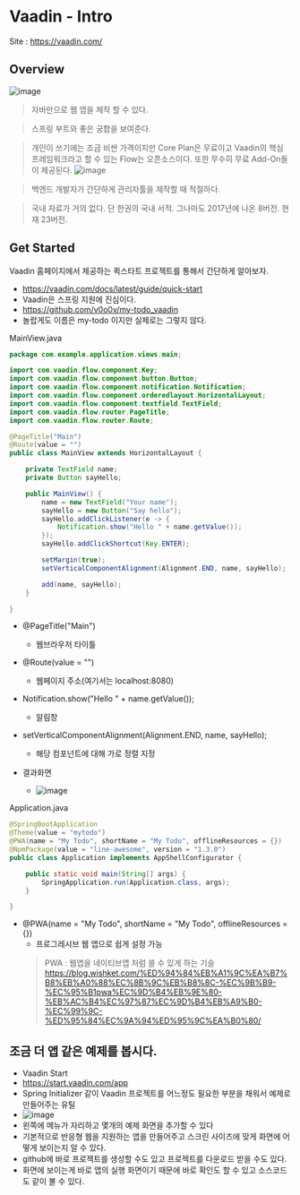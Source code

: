 # Vaadin - Intro

Site : https://vaadin.com/


## Overview

![image](https://user-images.githubusercontent.com/6725753/191420075-ee37c5cc-0b8b-4f58-af6b-e4879265df1a.png)

> 자바만으로 웹 앱을 제작 할 수 있다.

> 스프링 부트와 좋은 궁합을 보여준다.

> 개인이 쓰기에는 조금 비싼 가격이지만 Core Plan은 무료이고 Vaadin의 핵심 프레임워크라고 할 수 있는 Flow는 오픈소스이다. 또한 무수히 무료 Add-On들이 제공된다.
![image](https://user-images.githubusercontent.com/6725753/191420648-5612d4c0-50ac-4b77-b661-666a5999f74e.png)

> 백엔드 개발자가 간단하게 관리자툴을 제작할 때 적절하다.

> 국내 자료가 거의 없다. 단 한권의 국내 서적. 그나마도 2017년에 나온 8버전. 현재 23버전.

## Get Started

Vaadin 홈페이지에서 제공하는 퀵스타트 프로젝트를 통해서 간단하게 알아보자.

- https://vaadin.com/docs/latest/guide/quick-start
- Vaadin은 스프링 지원에 진심이다.
- https://github.com/v0o0v/my-todo_vaadin
- 놀랍게도 이름은 my-todo 이지만 실제로는 그렇지 않다.

MainView.java
```java
package com.example.application.views.main;

import com.vaadin.flow.component.Key;
import com.vaadin.flow.component.button.Button;
import com.vaadin.flow.component.notification.Notification;
import com.vaadin.flow.component.orderedlayout.HorizontalLayout;
import com.vaadin.flow.component.textfield.TextField;
import com.vaadin.flow.router.PageTitle;
import com.vaadin.flow.router.Route;

@PageTitle("Main")
@Route(value = "")
public class MainView extends HorizontalLayout {

    private TextField name;
    private Button sayHello;

    public MainView() {
        name = new TextField("Your name");
        sayHello = new Button("Say hello");
        sayHello.addClickListener(e -> {
            Notification.show("Hello " + name.getValue());
        });
        sayHello.addClickShortcut(Key.ENTER);

        setMargin(true);
        setVerticalComponentAlignment(Alignment.END, name, sayHello);

        add(name, sayHello);
    }

}

```

- @PageTitle("Main")
    - 웹브라우저 타이틀
- @Route(value = "")
    - 웹페이지 주소(여기서는 localhost:8080)
- Notification.show("Hello " + name.getValue());
    - 알림창
- setVerticalComponentAlignment(Alignment.END, name, sayHello);
    - 해당 컴포넌트에 대해 가로 정렬 지정

- 결과화면
    - ![image](https://user-images.githubusercontent.com/6725753/191488277-335511ff-fac6-46ec-8d01-9a6cb27e3ba7.png)

    
Application.java
```java
@SpringBootApplication
@Theme(value = "mytodo")
@PWA(name = "My Todo", shortName = "My Todo", offlineResources = {})
@NpmPackage(value = "line-awesome", version = "1.3.0")
public class Application implements AppShellConfigurator {

    public static void main(String[] args) {
        SpringApplication.run(Application.class, args);
    }

}
```
- @PWA(name = "My Todo", shortName = "My Todo", offlineResources = {})
    - 프로그레시브 웹 앱으로 쉽게 설정 가능
  > PWA : 웹앱을 네이티브앱 처럼 쓸 수 있게 하는 기슬
  > https://blog.wishket.com/%ED%94%84%EB%A1%9C%EA%B7%B8%EB%A0%88%EC%8B%9C%EB%B8%8C-%EC%9B%B9-%EC%95%B1pwa%EC%9D%B4%EB%9E%80-%EB%AC%B4%EC%97%87%EC%9D%B4%EB%A9%B0-%EC%99%9C-%ED%95%84%EC%9A%94%ED%95%9C%EA%B0%80/


## 조금 더 앱 같은 예제를 봅시다.
- Vaadin Start
- https://start.vaadin.com/app
- Spring Initializer 같이 Vaadin 프로젝트를 어느정도 필요한 부분을 채워서 예제로 만들어주는 유틸
- ![image](https://user-images.githubusercontent.com/6725753/191555429-adcb7ac2-360c-4e9b-9e88-e23367b0edb7.png)
- 왼쪽에 메뉴가 자리하고 몇개의 예제 화면을 추가할 수 있다
- 기본적으로 반응형 웹을 지원하는 앱을 만들어주고 스크린 사이즈에 맞게 화면에 어떻게 보이는지 알 수 있다.
- github에 바로 프로젝트를 생성할 수도 있고 프로젝트를 다운로드 받을 수도 있다.
- 화면에 보이는게 바로 앱의 실행 화면이기 때문에 바로 확인도 할 수 있고 소스코드도 같이 볼 수 있다.

